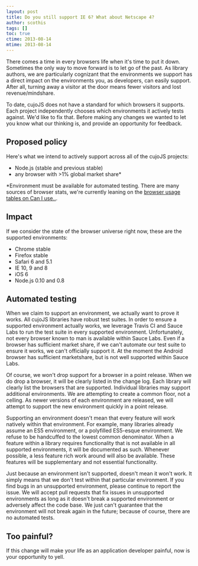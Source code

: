 ```yaml
---
layout: post
title: Do you still support IE 6? What about Netscape 4?
author: scothis
tags: []
toc: true
ctime: 2013-08-14
mtime: 2013-08-14
---
```


There comes a time in every browsers life when it's time to put it down.
Sometimes the only way to move forward is to let go of the past. As library
authors, we are particularly cognizant that the environments we support has a
direct impact on the environments you, as developers, can easily support. After
all, turning away a visitor at the door means fewer visitors and lost
revenue/mindshare.

To date, cujoJS does not have a standard for which browsers it supports. Each
project independently chooses which environments it actively tests against.
We'd like to fix that. Before making any changes we wanted to let you know what
our thinking is, and provide an opportunity for feedback.

<a name="jump"></a>

## Proposed policy

Here's what we intend to actively support across all of the cujoJS projects:

- Node.js (stable and previous stable)
- any browser with >1% global market share*

*Environment must be available for automated testing. There are many sources of
browser stats, we're currently leaning on the [browser usage tables on Can I
use..](http://caniuse.com/usage_table.php).

## Impact

If we consider the state of the browser universe right now, these are the
supported environments:

- Chrome stable
- Firefox stable
- Safari 6 and 5.1
- IE 10, 9 and 8
- iOS 6
- Node.js 0.10 and 0.8

## Automated testing

When we claim to support an environment, we actually want to prove it works.
All cujoJS libraries have robust test suites. In order to ensure a supported
environment actually works, we leverage Travis CI and Sauce Labs to run the
test suite in every supported environment. Unfortunately, not every browser
known to man is available within Sauce Labs. Even if a browser has sufficient
market share, if we can't automate our test suite to ensure it works, we can't
officially support it. At the moment the Android browser has sufficient
marketshare, but is not well supported within Sauce Labs.

Of course, we won't drop support for a browser in a point release. When we do
drop a browser, it will be clearly listed in the change log. Each library will
clearly list the browsers that are supported. Individual libraries may support
additional environments. We are attempting to create a common floor, not a
celling. As newer versions of each environment are released, we will attempt to
support the new environment quickly in a point release.

Supporting an environment doesn't mean that every feature will work natively
within that environment.  For example, many libraries already assume an ES5
environment, or a polyfilled ES5-esque environment.  We refuse to be handcuffed
to the lowest common denominator. When a feature within a library requires
functionality that is not available in all supported environments, it will be
documented as such.  Whenever possible, a less feature rich work around will
also be available. These features will be supplementary and not essential
functionality.

Just because an environment isn't supported, doesn't mean it won't work. It
simply means that we don't test within that particular environment. If you find
bugs in an unsupported environment, please continue to report the issue. We
will accept pull requests that fix issues in unsupported environments as long
as it doesn't break a supported environment or adversely affect the code base.
We just can't guarantee that the environment will not break again in the
future; because of course, there are no automated tests.

## Too painful?

If this change will make your life as an application developer painful, now is
your opportunity to yell.
